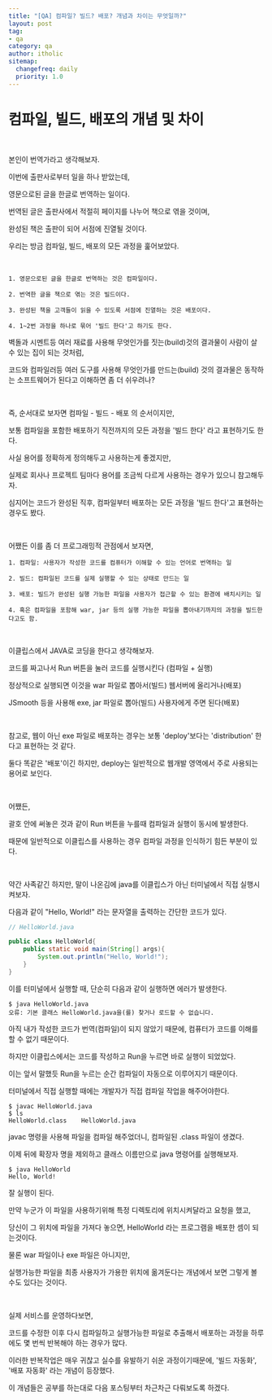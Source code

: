```yaml
---
title: "[QA] 컴파일? 빌드? 배포? 개념과 차이는 무엇일까?"
layout: post
tag:
- qa
category: qa
author: itholic
sitemap:
  changefreq: daily
  priority: 1.0
---
```


# 컴파일, 빌드, 배포의 개념 및 차이

<br/>

본인이 번역가라고 생각해보자.

이번에 출판사로부터 일을 하나 받았는데,

영문으로된 글을 한글로 번역하는 일이다.

번역된 글은 출판사에서 적절히 페이지를 나누어 책으로 엮을 것이며,

완성된 책은 출판이 되어 서점에 진열될 것이다.

우리는 방금 컴파일, 빌드, 배포의 모든 과정을 훑어보았다.

<br/>

```
1. 영문으로된 글을 한글로 번역하는 것은 컴파일이다.

2. 번역한 글을 책으로 엮는 것은 빌드이다.

3. 완성된 책을 고객들이 읽을 수 있도록 서점에 진열하는 것은 배포이다.

4. 1~2번 과정을 하나로 묶어 '빌드 한다'고 하기도 한다.
```

벽돌과 시멘트등 여러 재료를 사용해 무엇인가를 짓는(build)것의 결과물이 사람이 살 수 있는 집이 되는 것처럼,

코드와 컴파일러등 여러 도구를 사용해 무엇인가를 만드는(build) 것의 결과물은 동작하는 소프트웨어가 된다고 이해하면 좀 더 쉬우려나?

<br/>

즉, 순서대로 보자면 컴파일 - 빌드 - 배포 의 순서이지만,

보통 컴파일을 포함한 배포하기 직전까지의 모든 과정을 '빌드 한다' 라고 표현하기도 한다.

사실 용어를 정확하게 정의해두고 사용하는게 좋겠지만,

실제로 회사나 프로젝트 팀마다 용어를 조금씩 다르게 사용하는 경우가 있으니 참고해두자.

심지어는 코드가 완성된 직후, 컴파일부터 배포하는 모든 과정을 '빌드 한다'고 표현하는 경우도 봤다.

<br/>

어쨌든 이를 좀 더 프로그래밍적 관점에서 보자면,

```
1. 컴파일: 사용자가 작성한 코드를 컴퓨터가 이해할 수 있는 언어로 번역하는 일

2. 빌드: 컴파일된 코드를 실제 실행할 수 있는 상태로 만드는 일

3. 배포: 빌드가 완성된 실행 가능한 파일을 사용자가 접근할 수 있는 환경에 배치시키는 일

4. 혹은 컴파일을 포함해 war, jar 등의 실행 가능한 파일을 뽑아내기까지의 과정을 빌드한다고도 함.
```

<br/>

이클립스에서 JAVA로 코딩을 한다고 생각해보자.

코드를 짜고나서 Run 버튼을 눌러 코드를 실행시킨다 (컴파일 + 실행)

정상적으로 실행되면 이것을 war 파일로 뽑아서(빌드) 웹서버에 올리거나(배포)

JSmooth 등을 사용해 exe, jar 파일로 뽑아(빌드) 사용자에게 주면 된다(배포)

<br/>

참고로, 웹이 아닌 exe 파일로 배포하는 경우는 보통 'deploy'보다는 'distribution' 한다고 표현하는 것 같다.

둘다 똑같은 '배포'이긴 하지만, deploy는 일반적으로 웹개발 영역에서 주로 사용되는 용어로 보인다.

<br/>

어쨌든,

괄호 안에 써놓은 것과 같이 Run 버튼을 누를때 컴파일과 실행이 동시에 발생한다.

때문에 일반적으로 이클립스를 사용하는 경우 컴파일 과정을 인식하기 힘든 부분이 있다.

<br/>

약간 사족같긴 하지만, 말이 나온김에 java를 이클립스가 아닌 터미널에서 직접 실행시켜보자.

다음과 같이 "Hello, World!" 라는 문자열을 출력하는 간단한 코드가 있다.

```java
// HelloWorld.java

public class HelloWorld{
    public static void main(String[] args){
        System.out.println("Hello, World!");
    }
}
```

이를 터미널에서 실행할 때, 단순히 다음과 같이 실행하면 에러가 발생한다.

```
$ java HelloWorld.java
오류: 기본 클래스 HelloWorld.java을(를) 찾거나 로드할 수 없습니다.
```

아직 내가 작성한 코드가 번역(컴파일)이 되지 않았기 때문에, 컴퓨터가 코드를 이해를 할 수 없기 때문이다.

하지만 이클립스에서는 코드를 작성하고 Run을 누르면 바로 실행이 되었었다.

이는 앞서 말했듯 Run을 누르는 순간 컴파일이 자동으로 이루어지기 때문이다.

터미널에서 직접 실행할 때에는 개발자가 직접 컴파일 작업을 해주어야한다.

```
$ javac HelloWorld.java
$ ls
HelloWorld.class    HelloWorld.java
```

javac 명령을 사용해 파일을 컴파일 해주었더니, 컴파일된 .class 파일이 생겼다.

이제 뒤에 확장자 명을 제외하고 클래스 이름만으로 java 명령어를 실행해보자.

```
$ java HelloWorld
Hello, World!
```

잘 실행이 된다.

만약 누군가 이 파일을 사용하기위해 특정 디렉토리에 위치시켜달라고 요청을 했고,

당신이 그 위치에 파일을 가져다 놓으면, HelloWorld 라는 프로그램을 배포한 셈이 되는것이다.

물론 war 파일이나 exe 파일은 아니지만,

실행가능한 파일을 최종 사용자가 가용한 위치에 옮겨둔다는 개념에서 보면 그렇게 볼 수도 있다는 것이다.

<br/>

실제 서비스를 운영하다보면,

코드를 수정한 이후 다시 컴파일하고 실행가능한 파일로 추출해서 배포하는 과정을 하루에도 몇 번씩 반복해야 하는 경우가 많다.

이러한 반복작업은 매우 귀찮고 실수를 유발하기 쉬운 과정이기때문에, '빌드 자동화', '배포 자동화' 라는 개념이 등장했다.

이 개념들은 공부를 하는대로 다음 포스팅부터 차근차근 다뤄보도록 하겠다.
